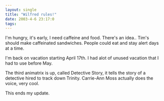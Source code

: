 ```yaml
---
layout: single
title: "Wilfred rules!"
date: 2003-4-6 23:17:0
tags: 
---
```


I'm hungry, it's early, I need caffeine and food. There's an idea.. Tim's should make caffeinated sandwiches. People could eat and stay alert days at a time.





I'm back on vacation starting April 17th. I had alot of unused vacation that I had to use before May.





The third animatrix is up, called Detective Story, it tells the story of a detective hired to track down Trinity. Carrie-Ann Moss actually does the voice, very cool.





This ends my update.



